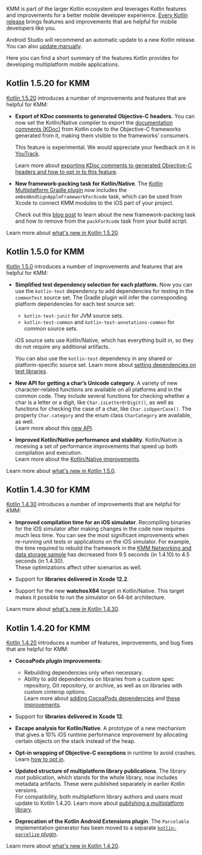 [//]: # (title: What's new in Kotlin for KMM)
[//]: # (auxiliary-id: Whats_new_in_Kotlin_for_KMM)

KMM is part of the larger Kotlin ecosystem and leverages Kotlin features and improvements for a better mobile developer experience. 
[Every Kotlin release](releases.md#release-details) brings features and improvements that are helpful for mobile developers like you. 

Android Studio will recommend an automatic update to a new Kotlin release. You can also [update manually](releases.md#update-to-a-new-release).

Here you can find a short summary of the features Kotlin provides for developing multiplatform mobile applications.

## Kotlin 1.5.20 for KMM

[Kotlin 1.5.20](https://kotlinlang.org/docs/whatsnew1520.html) introduces a number of improvements and features that are helpful for KMM:

* **Export of KDoc comments to generated Objective-C headers.**
  You can now set the Kotlin/Native compiler to export the [documentation comments (KDoc)](kotlin-doc.md) from Kotlin code
  to the Objective-C frameworks generated from it, making them visible to the frameworks’ consumers.

  This feature is experimental. We would appreciate your feedback on it in [YouTrack](https://youtrack.jetbrains.com/issue/KT-38600).

  Learn more about [exporting KDoc comments to generated Objective-C headers and how to opt in to this feature](whatsnew1520.md#opt-in-export-of-kdoc-comments-to-generated-objective-c-headers).

* **New framework-packing task for Kotlin/Native**.
  The [Kotlin Multiplatform Gradle plugin](mpp-dsl-reference.md) now includes the `embedAndSignAppleFrameworkForXcode` task, which can be used from Xcode to connect KMM modules to the iOS part of your project.

  Check out this [blog post](https://blog.jetbrains.com/kotlin/2021/07/multiplatform-gradle-plugin-improved-for-connecting-kmm-modules/) to learn about the new framework-packing task and how to remove from the `packForXcode` task from your build script.

Learn more about [what's new in Kotlin 1.5.20](whatsnew1520.md).

## Kotlin 1.5.0 for KMM

[Kotlin 1.5.0](whatsnew15.md) introduces a number of improvements and features that are helpful for KMM:

* **Simplified test dependency selection for each platform.**
  Now you can use the `kotlin-test` dependency to add dependencies for testing in the `commonTest` source set. The
  Gradle plugin will infer the corresponding platform dependencies for each test source set:
  * `kotlin-test-junit` for JVM source sets.
  * `kotlin-test-common` and `kotlin-test-annotations-common` for common source sets.

  iOS source sets use Kotlin/Native, which has everything built in, so they do not require any additional artifacts.

  You can also use the `kotlin-test` dependency in any shared or platform-specific source set.
  Learn more about [setting dependencies on test libraries](gradle.md#set-dependencies-on-test-libraries).

* **New API for getting a char’s Unicode category.** A variety of new character-related functions are available on all platforms and in the common code. They include several functions for checking whether a char is a letter or a digit, like `Char.isLetterOrDigit()`, as well as
  functions for checking the case of a char, like  `Char.isUpperCase()`. The property `Char.category` and the enum class `CharCategory` are available, as well.  
  Learn more about this [new API](whatsnew15.md#new-api-for-getting-a-char-category-now-available-in-multiplatform-code).

* **Improved Kotlin/Native performance and stability**. Kotlin/Native is receiving a set of performance improvements that speed up
  both compilation and execution.  
  Learn more about the [Kotlin/Native improvements](whatsnew15.md#kotlin-native).

Learn more about [what's new in Kotlin 1.5.0](whatsnew15.md).

## Kotlin 1.4.30 for KMM

[Kotlin 1.4.30](whatsnew1430.md) introduces a number of improvements that are helpful for KMM:

* **Improved compilation time for an iOS simulator**. Recompiling binaries for the iOS simulator after making changes in the code now requires much less time.
  You can see the most significant improvements when re-running unit tests or applications on the iOS simulator.
  For example, the time required to rebuild the framework in the [KMM Networking and data storage sample](https://github.com/kotlin-hands-on/kmm-networking-and-data-storage/tree/final) has decreased from 9.5 seconds (in 1.4.10) to 4.5 seconds (in 1.4.30).  
  These optimizations affect other scenarios as well.

* Support for **libraries delivered in Xcode 12.2**.

* Support for the new **watchosX64** target in Kotlin/Native. This target makes it possible to run the simulator on 64-bit architecture.

Learn more about [what's new in Kotlin 1.4.30](whatsnew1430.md).

## Kotlin 1.4.20 for KMM

[Kotlin 1.4.20](whatsnew1420.md) introduces a number of features, improvements, and bug fixes that are helpful for KMM:

* **CocoaPods plugin improvements**:
    * Rebuilding dependencies only when necessary.
    * Ability to add dependencies on libraries from a custom spec repository, Git repository, or archive, as well as on libraries with custom cinterop options.  
      Learn more about [adding CocoaPods dependencies](kmm-add-dependencies.md#with-cocoapods) and [these improvements](whatsnew1420.md#cocoapods-plugin-improvements).
     
* Support for **libraries delivered in Xcode 12**.

* **Escape analysis for Kotlin/Native**. A prototype of a new mechanism that gives a 10% iOS runtime performance improvement by allocating certain objects on the stack instead of the heap. 

* **Opt-in wrapping of Objective-C exceptions** in runtime to avoid crashes. Learn [how to opt in](whatsnew1420.md#opt-in-wrapping-of-objective-c-exceptions).

* **Updated structure of multiplatform library publications**. The library _root_ publication, which stands for the whole library, 
now includes metadata artifacts. These were published separately in earlier Kotlin versions.  
For compatibility, both multiplatform library authors and users must update to Kotlin 1.4.20. Learn more about [publishing a multiplatform library](mpp-publish-lib.md).

* **Deprecation of the Kotlin Android Extensions plugin**. The `Parcelable` implementation generator has been moved to a separate [`kotlin-parcelize` plugin](whatsnew1420.md#new-plugin-for-parcelable-implementation-generator).

Learn more about [what's new in Kotlin 1.4.20](https://kotlinlang.org/docs/whatsnew1420.html).
